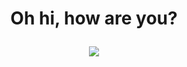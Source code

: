 <h1 align="center">
 <p>Oh hi, how are you?</p>
</h1>
<div align="center">
<img src="https://64.media.tumblr.com/444f3cfce7a61c46a2a0e38e6f8eab39/tumblr_muf9u7y2xS1s5jjtzo1_500.gifv">
</div>
